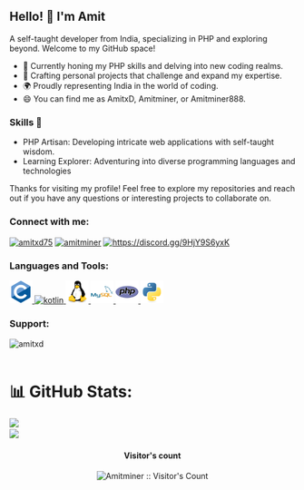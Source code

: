 ## Hello! 👋 I'm Amit

A self-taught developer from India, specializing in PHP and exploring beyond. Welcome to my GitHub space!

- 🌱 Currently honing my PHP skills and delving into new coding realms.
- 🔭 Crafting personal projects that challenge and expand my expertise.
- 🌍 Proudly representing India in the world of coding.
- 😄 You can find me as AmitxD, Amitminer, or Amitminer888.

### Skills 🚀

- PHP Artisan: Developing intricate web applications with self-taught wisdom.
- Learning Explorer: Adventuring into diverse programming languages and technologies

Thanks for visiting my profile! Feel free to explore my repositories and reach out if you have any questions or interesting projects to collaborate on.
<h3 align="left">Connect with me:</h3>
<p align="left">
<a href="https://twitter.com/amitxd75" target="blank"><img align="center" src="https://raw.githubusercontent.com/rahuldkjain/github-profile-readme-generator/master/src/images/icons/Social/twitter.svg" alt="amitxd75" height="30" width="40" /></a>
<a href="https://instagram.com/amitminer" target="blank"><img align="center" src="https://raw.githubusercontent.com/rahuldkjain/github-profile-readme-generator/master/src/images/icons/Social/instagram.svg" alt="amitminer" height="30" width="40" /></a>
<a href="https://discord.gg/https://discord.gg/9HjY9S6yxK" target="blank"><img align="center" src="https://raw.githubusercontent.com/rahuldkjain/github-profile-readme-generator/master/src/images/icons/Social/discord.svg" alt="https://discord.gg/9HjY9S6yxK" height="30" width="40" /></a>
</p>

<h3 align="left">Languages and Tools:</h3>
<p align="left"> <a href="https://www.cprogramming.com/" target="_blank" rel="noreferrer"> <img src="https://raw.githubusercontent.com/devicons/devicon/master/icons/c/c-original.svg" alt="c" width="40" height="40"/> </a> <a href="https://kotlinlang.org" target="_blank" rel="noreferrer"> <img src="https://www.vectorlogo.zone/logos/kotlinlang/kotlinlang-icon.svg" alt="kotlin" width="40" height="40"/> </a> <a href="https://www.linux.org/" target="_blank" rel="noreferrer"> <img src="https://raw.githubusercontent.com/devicons/devicon/master/icons/linux/linux-original.svg" alt="linux" width="40" height="40"/> </a> <a href="https://www.mysql.com/" target="_blank" rel="noreferrer"> <img src="https://raw.githubusercontent.com/devicons/devicon/master/icons/mysql/mysql-original-wordmark.svg" alt="mysql" width="40" height="40"/> </a> <a href="https://www.php.net" target="_blank" rel="noreferrer"> <img src="https://raw.githubusercontent.com/devicons/devicon/master/icons/php/php-original.svg" alt="php" width="40" height="40"/> </a> <a href="https://www.python.org" target="_blank" rel="noreferrer"> <img src="https://raw.githubusercontent.com/devicons/devicon/master/icons/python/python-original.svg" alt="python" width="40" height="40"/> </a> </p>

<h3 align="left">Support:</h3>
<p><a href="https://www.buymeacoffee.com/amitxd"> <img align="left" src="https://cdn.buymeacoffee.com/buttons/v2/default-yellow.png" height="50" width="210" alt="amitxd " /></a></p><br><br>

# 📊 GitHub Stats:
![](https://github-readme-stats.vercel.app/api?username=Amitminer&theme=dark&hide_border=false&include_all_commits=true&count_private=false)<br/>
![](https://github-readme-stats.vercel.app/api/top-langs/?username=Amitminer&theme=dark&hide_border=false&include_all_commits=true&count_private=false&layout=compact)

<h4 align="center">Visitor's count </h4>
<p align="center"><img src="https://profile-counter.glitch.me/{Amitminer888}/count.svg" alt="Amitminer :: Visitor's Count" /></p>
